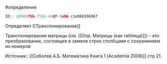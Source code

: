 #определение 

```javascript
ID:: 89960f5b-7556-44d7-9a96-c1e066596967 
```

Определяет [[Транспонирование]] 

Транспонирование матрицы (см. [[Опр. Матрицы (как таблица)]]) - это преобразование, состоящее в замене строк столбцами с сохранением их номеров

Источник:: [[Соболев А.Б. Математика Книга 1 (Academia 2009)]] стр 21.